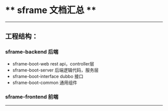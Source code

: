 # ** sframe 文档汇总 **
***
## 工程结构：
### sframe-backend  后端
* sframe-boot-web       rest api，controller层
* sframe-boot-server    后端逻辑代码，服务层
* sframe-boot-interface dubbo 接口
* sframe-boot-common    通用组件
### sframe-frontend 前端
***